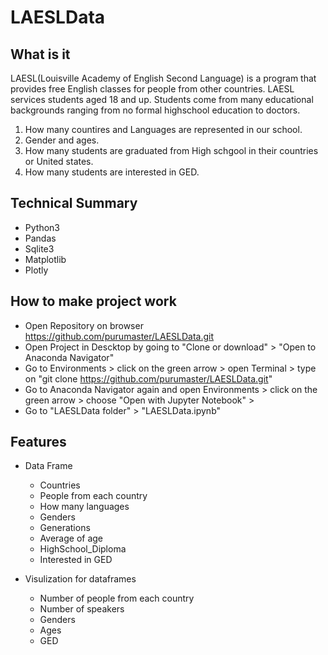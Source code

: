 # LAESLData


## What is it
  
  LAESL(Louisville Academy of English Second Language) is a program that provides free English classes for people from other countries.
  LAESL services  students aged 18 and up. Students come from many educational backgrounds ranging from no formal highschool education to 
  doctors.
  
  1. How many countires and Languages are represented in our school.
  2. Gender and ages.
  3. How many students are graduated from High schgool in their countries or United states.
  4. How many students are interested in GED.
  
  
## Technical Summary
 * Python3
 * Pandas
 * Sqlite3
 * Matplotlib
 * Plotly
 
 
## How to make project work
 * Open Repository on browser https://github.com/purumaster/LAESLData.git
 * Open Project in Descktop by going to "Clone or download" > "Open to Anaconda Navigator"
 * Go to Environments > click on the green arrow > open Terminal > type on "git clone https://github.com/purumaster/LAESLData.git"
 * Go to Anaconda Navigator again and open Environments > click on the green arrow > choose "Open with Jupyter Notebook" > 
 * Go to "LAESLData folder" > "LAESLData.ipynb"
 

## Features
 * Data Frame
   - Countries
   - People from each country
   - How many languages
   - Genders
   - Generations
   - Average of age
   - HighSchool_Diploma
   - Interested in GED
 
 * Visulization for dataframes
   - Number of people from each country
   - Number of speakers
   - Genders
   - Ages
   - GED
 


